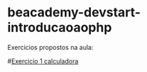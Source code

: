 # beacademy-devstart-introducaoaophp
Exercicios propostos na aula:

#[Exercicio 1 calculadora](./aulas02/resolucao_exercicio.php)

